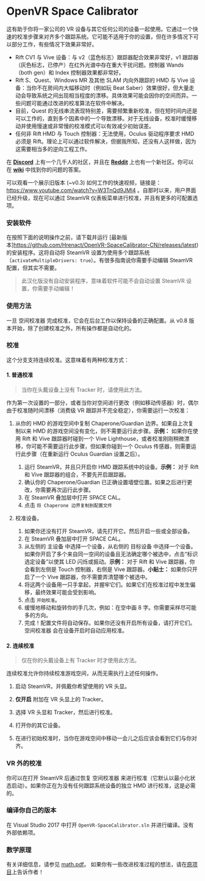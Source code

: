 # OpenVR Space Calibrator

这有助于你将一家公司的 VR 设备与其它任何公司的设备一起使用。它通过一个快速的校准步骤来对齐多个跟踪系统。它可能不适用于你的设置，但在许多情况下可以部分工作，有些情况下效果非常好。

- Rift CV1 与 Vive 设备：与 v2（蓝色标志）跟踪器配合效果非常好，v1 跟踪器（灰色标志，已停产）在红外光谱中存在重大干扰问题。控制器 Wands（both gen）和 Index 控制器效果都非常好。
- Rift S、Quest、Windows MR 及其他 SLAM 内向外跟踪的 HMD 与 Vive 设备：当你不在房间内大幅移动时（例如玩 Beat Saber）效果很好，但大量走动会导致系统之间出现相当程度的漂移。具体效果可能会因你的空间而异。一些问题可能通过改进的校准算法在软件中解决。
- 目前，Quest 的无线串流表现特别差，需要频繁重新校准，但在短时间内还是可以工作的，直到多个因素中的一个导致漂移。对于无线设备，校准时缓慢移动并使用慢速或非常慢的校准模式可以有效减少初始误差。
- 任何非 Rift HMD 与 Touch 控制器：无法使用，Oculus 驱动程序要求 HMD 必须是 Rift。理论上可以通过软件解决，但据我所知，还没有人这样做，因为这需要相当多的逆向工程工作。

在 [**Discord**](https://discord.gg/m7g2Wyj) 上有一个几千人的社区，并且在 [**Reddit**](https://www.reddit.com/r/MixedVR/) 上也有一个新社区。你可以在 [**wiki**](https://github.com/pushrax/OpenVR-SpaceCalibrator/wiki) 中找到你的问题的答案。

可以观看一个展示旧版本 (~v0.3) 如何工作的快速视频，链接是：https://www.youtube.com/watch?v=W3TnQd9JMl4 。自那时以来，用户界面已经升级，现在可以通过 SteamVR 仪表板菜单进行校准，并且有更多的可配置选项。

### 安装软件

在按照下面的说明操作之前，请下载并运行 [最新版本]https://github.com/Hrenact/OpenVR-SpaceCalibrator-CN/releases/latest) 的安装程序。这将自动将 SteamVR 设置为使用多个跟踪系统（`activateMultipleDrivers: true`）。有很多指南说你需要手动编辑 SteamVR 配置，但其实不需要。

> 此汉化版没有自动安装程序，意味着软件可能不会自动设置 SteamVR 设置，你需要手动编辑！

### 使用方法

一旦 空间校准器 完成校准，它会在后台工作以保持设备的正确配置。从 v0.8 版本开始，除了创建校准之外，所有操作都是自动化的。

### 校准

这个分支支持连续校准。这意味着有两种校准方式：

#### 1. 普通校准

>  当你在头戴设备上没有 Tracker 时，请使用此方法。

作为第一次设置的一部分，或者当你对空间进行更改（例如移动传感器）时，偶尔由于校准随时间漂移（消费级 VR 跟踪并不完全稳定），你需要运行一次校准：

1. 从你的 HMD 的游戏空间中复制 Chaperone/Guardian 边界。如果自上次复制以来 HMD 的游戏空间没有变化，则不需要运行此步骤。__示例：__ 如果你在使用 Rift 和 Vive 跟踪器时碰到一个 Vive Lighthouse，或者校准刚刚稍微漂移，你可能不需要运行此步骤，但如果你碰到一个 Oculus 传感器，则需要运行此步骤（在重新运行 Oculus Guardian 设置之后）。
   
   1. 运行 SteamVR，并且只开启你 HMD 跟踪系统中的设备。__示例：__ 对于 Rift 和 Vive 跟踪器的组合，不要先开启跟踪器。
   2. 确认你的 Chaperone/Guardian 已正确设置墙壁位置。如果之后进行更改，你需要再次运行此步骤。
   3. 在 SteamVR 叠加层中打开 SPACE CAL。
   4. 点击 `将 Chaperone 边界复制到配置文件`

2. 校准设备。
   
   1. 如果你还没有打开 SteamVR，请先打开它。然后开启一些或全部设备。
   2. 在 SteamVR 叠加层中打开 SPACE CAL。
   3. 从左侧的 主设备 中选择一个设备，从右侧的 目标设备 中选择一个设备。如果你开启了多个来自同一空间的设备且无法确定哪个被选中，点击“标识选定设备”以使其 LED 闪烁或振动。__示例：__ 对于 Rift 和 Vive 跟踪器，你会看到左侧是 Touch 控制器，右侧是 Vive 跟踪器。__小贴士：__ 如果你只开启了一个 Vive 跟踪器，你不需要弄清楚哪个被选中。
   4. 将这两个设备用一只手拿起，并握牢它们。如果它们在校准过程中发生偏移，最终效果可能会受到影响。
   5. 点击 `开始校准`。
   6. 缓慢地移动和旋转你的手几次，例如：在空中画 8 字。你需要采样尽可能多的方向。
   7. 完成！配置文件将自动保存。如果你还没有开启所有设备，请打开它们。空间校准器 会在设备开启时自动应用校准。

#### 2. 连续校准

> 仅在你的头戴设备上有 Tracker 时才使用此方法。

连续校准允许你持续校准游戏空间，从而无需执行上述任何操作。

1. 启动 SteamVR，并佩戴你希望使用的 VR 头显。

2. **仅开启** 附加在 VR 头显上的 Tracker。

3. 选择 VR 头显和 Tracker，然后进行校准。

4. 打开你的其它设备。

5. 在进行初始校准时，当你在游戏空间中移动一会儿之后应该会看到它们与你对齐。

### VR 外的校准

你可以在打开 SteamVR 后通过恢复 空间校准器 来进行校准（它默认以最小化状态启动）。如果你正在为没有任何跟踪系统设备的独立 HMD 进行校准，这是必需的。

### 编译你自己的版本

在 Visual Studio 2017 中打开 `OpenVR-SpaceCalibrator.sln` 并进行编译。没有外部依赖项。

### 数学原理

有关详细信息，请参见 [math.pdf](https://github.com/pushrax/OpenVR-SpaceCalibrator/blob/master/math.pdf)。
如果你有一些改进校准过程的想法，请在[原项目](https://github.com/hyblocker/OpenVR-SpaceCalibrator)上告诉作者！
